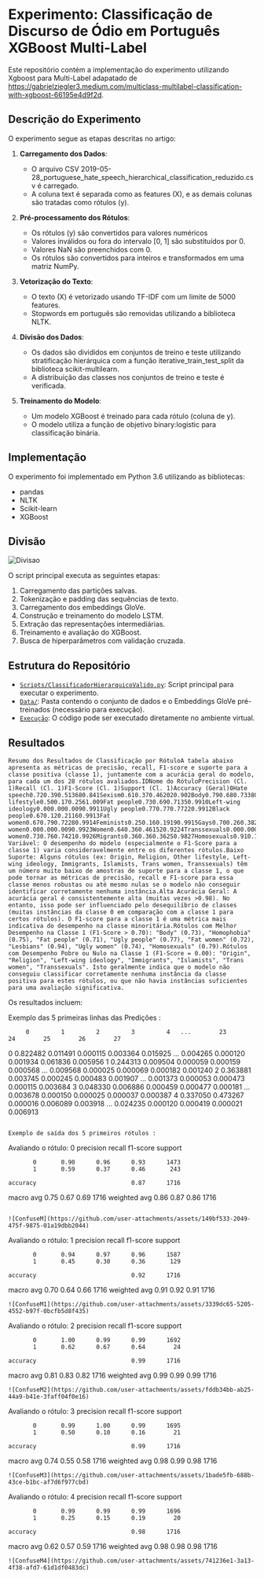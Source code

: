 # Experimento: Classificação de Discurso de Ódio em Português XGBoost Multi-Label

Este repositório contém a implementação do experimento utilizando Xgboost para Multi-Label adapatado de https://gabrielziegler3.medium.com/multiclass-multilabel-classification-with-xgboost-66195e4d9f2d. 

## Descrição do Experimento
O experimento segue as etapas descritas no artigo:

1. **Carregamento dos Dados**:
   - O arquivo CSV 2019-05-28_portuguese_hate_speech_hierarchical_classification_reduzido.csv é carregado.
   - A coluna text é separada como as features (X), e as demais colunas são tratadas como rótulos (y).

2. **Pré-processamento dos Rótulos**:
     - Os rótulos (y) são convertidos para valores numéricos
     - Valores inválidos ou fora do intervalo [0, 1] são substituídos por 0.
     - Valores NaN são preenchidos com 0.
     - Os rótulos são convertidos para inteiros e transformados em uma matriz NumPy.   

3. **Vetorização do Texto**:
   - O texto (X) é vetorizado usando TF-IDF com um limite de 5000 features.
   - Stopwords em português são removidas utilizando a biblioteca NLTK.
      
4. **Divisão dos Dados**:
   - Os dados são divididos em conjuntos de treino e teste utilizando stratificação hierárquica com a função iterative_train_test_split da biblioteca scikit-multilearn.
   - A distribuição das classes nos conjuntos de treino e teste é verificada.
  
5. **Treinamento do Modelo**:
   - Um modelo XGBoost é treinado para cada rótulo (coluna de y).
   - O modelo utiliza a função de objetivo binary:logistic para classificação binária.
     
## Implementação
O experimento foi implementado em Python 3.6 utilizando as bibliotecas:
- pandas
- NLTK
- Scikit-learn
- XGBoost

## Divisão
![Divisao](https://github.com/user-attachments/assets/7da2dc03-7fc2-4680-8d21-094c31f174a9)

O script principal executa as seguintes etapas:
1. Carregamento das partições salvas.
2. Tokenização e padding das sequências de texto.
3. Carregamento dos embeddings GloVe.
4. Construção e treinamento do modelo LSTM.
5. Extração das representações intermediárias.
6. Treinamento e avaliação do XGBoost.
7. Busca de hiperparâmetros com validação cruzada.

## Estrutura do Repositório
- [`Scripts/ClassificadorHierarquicoValido.py`](https://github.com/Carlosbera7/ClassificadorMultiLabel/blob/main/Script/ClassificadorHierarquicoValido.py): Script principal para executar o experimento.
- [`Data/`](https://github.com/Carlosbera7/ClassificadorMultiLabel/tree/main/Data): Pasta contendo o conjunto de dados e o Embeddings GloVe pré-treinados (necessário para execução).
- [`Execução`](https://musical-space-yodel-9rpvjvw9qr39vw4.github.dev/): O código pode ser executado diretamente no ambiente virtual.

## Resultados
```
Resumo dos Resultados de Classificação por RótuloA tabela abaixo apresenta as métricas de precisão, recall, F1-score e suporte para a classe positiva (classe 1), juntamente com a acurácia geral do modelo, para cada um dos 28 rótulos avaliados.IDNome do RótuloPrecision (Cl. 1)Recall (Cl. 1)F1-Score (Cl. 1)Support (Cl. 1)Accuracy (Geral)0Hate speech0.720.390.513680.841Sexism0.610.370.462020.902Body0.790.680.73380.993Racism1.000.070.13280.984Ideology0.140.070.10280.985Homophobia0.910.640.75970.986Origin0.000.000.0080.997Religion0.000.000.0090.998Other lifestyle0.500.170.2561.009Fat people0.730.690.71350.9910Left-wing ideology0.000.000.0090.9911Ugly people0.770.770.77220.9912Black people0.670.120.21160.9913Fat women0.670.790.72280.9914Feminists0.250.160.19190.9915Gays0.700.260.38270.9916Immigrants0.000.000.0041.0017Islamists0.000.000.0071.0018Lesbians0.930.950.94591.0019Men0.730.350.48310.9920Muslims0.500.500.5021.0021Refugees0.360.380.37210.9822Trans women0.000.000.0090.9923Women0.640.360.461520.9224Transsexuals0.000.000.0061.0025Ugly women0.730.760.74210.9926Migrants0.360.360.36250.9827Homosexuals0.910.710.79820.98Observações:Desempenho Variável: O desempenho do modelo (especialmente o F1-Score para a classe 1) varia consideravelmente entre os diferentes rótulos.Baixo Suporte: Alguns rótulos (ex: Origin, Religion, Other lifestyle, Left-wing ideology, Immigrants, Islamists, Trans women, Transsexuals) têm um número muito baixo de amostras de suporte para a classe 1, o que pode tornar as métricas de precisão, recall e F1-score para essa classe menos robustas ou até mesmo nulas se o modelo não conseguir identificar corretamente nenhuma instância.Alta Acurácia Geral: A acurácia geral é consistentemente alta (muitas vezes >0.98). No entanto, isso pode ser influenciado pelo desequilíbrio de classes (muitas instâncias da classe 0 em comparação com a classe 1 para certos rótulos). O F1-score para a classe 1 é uma métrica mais indicativa do desempenho na classe minoritária.Rótulos com Melhor Desempenho na Classe 1 (F1-Score > 0.70): "Body" (0.73), "Homophobia" (0.75), "Fat people" (0.71), "Ugly people" (0.77), "Fat women" (0.72), "Lesbians" (0.94), "Ugly women" (0.74), "Homosexuals" (0.79).Rótulos com Desempenho Pobre ou Nulo na Classe 1 (F1-Score = 0.00): "Origin", "Religion", "Left-wing ideology", "Immigrants", "Islamists", "Trans women", "Transsexuals". Isto geralmente indica que o modelo não conseguiu classificar corretamente nenhuma instância da classe positiva para estes rótulos, ou que não havia instâncias suficientes para uma avaliação significativa.
```

Os resultados incluem:

Exemplo das 5 primeiras linhas das Predições : 

         0         1         2         3         4   ...        23        24        25        26        27
0  0.822482  0.011491  0.000115  0.003364  0.015925  ...  0.004265  0.000120  0.001934  0.061836  0.005956
1  0.244313  0.009504  0.000059  0.000159  0.000568  ...  0.009568  0.000025  0.000069  0.000182  0.001240
2  0.363881  0.003745  0.000245  0.000483  0.001907  ...  0.001373  0.000053  0.000473  0.000115  0.003684
3  0.048330  0.006886  0.000459  0.000477  0.000181  ...  0.003678  0.000150  0.000025  0.000037  0.000387
4  0.337050  0.473267  0.000016  0.006089  0.003918  ...  0.024235  0.000120  0.000419  0.000021  0.006913
```

Exemplo de saída dos 5 primeiros rótulos :
```

Avaliando o rótulo: 0
              precision    recall  f1-score   support

           0       0.90      0.96      0.93      1473
           1       0.59      0.37      0.46       243

    accuracy                           0.87      1716
   macro avg       0.75      0.67      0.69      1716
weighted avg       0.86      0.87      0.86      1716

```

![ConfuseM](https://github.com/user-attachments/assets/149bf533-2049-475f-9875-01a19dbb2044)

```
Avaliando o rótulo: 1
              precision    recall  f1-score   support

           0       0.94      0.97      0.96      1587
           1       0.45      0.30      0.36       129

    accuracy                           0.92      1716
   macro avg       0.70      0.64      0.66      1716
weighted avg       0.91      0.92      0.91      1716
```
![ConfuseM1](https://github.com/user-attachments/assets/3339dc65-5205-4552-b97f-0bcfb5d8f435)

```
Avaliando o rótulo: 2
              precision    recall  f1-score   support

           0       1.00      0.99      0.99      1692
           1       0.62      0.67      0.64        24

    accuracy                           0.99      1716
   macro avg       0.81      0.83      0.82      1716
weighted avg       0.99      0.99      0.99      1716
```
![ConfuseM2](https://github.com/user-attachments/assets/fddb34bb-ab25-44a9-b41e-3faff04f0e16)

```
Avaliando o rótulo: 3
              precision    recall  f1-score   support

           0       0.99      1.00      0.99      1695
           1       0.50      0.10      0.16        21

    accuracy                           0.99      1716
   macro avg       0.74      0.55      0.58      1716
weighted avg       0.98      0.99      0.98      1716
```
![ConfuseM3](https://github.com/user-attachments/assets/1bade5fb-688b-43ce-b1bc-af7d6f977cbd)

```
Avaliando o rótulo: 4
              precision    recall  f1-score   support

           0       0.99      0.99      0.99      1696
           1       0.25      0.15      0.19        20

    accuracy                           0.98      1716
   macro avg       0.62      0.57      0.59      1716
weighted avg       0.98      0.98      0.98      1716
```
![ConfuseM4](https://github.com/user-attachments/assets/741236e1-3a13-4f38-afd7-61d1df0483dc)




